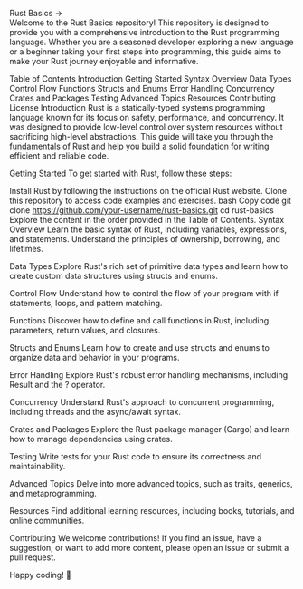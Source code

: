 Rust Basics  ->  
 Welcome to the Rust Basics repository! This repository is designed to provide you with a comprehensive introduction to the Rust programming language. Whether you are a seasoned developer exploring a new language or a beginner taking your first steps into programming, this guide aims to make your Rust journey enjoyable and informative.

Table of Contents
Introduction
Getting Started
Syntax Overview
Data Types
Control Flow
Functions
Structs and Enums
Error Handling
Concurrency
Crates and Packages
Testing
Advanced Topics
Resources
Contributing
License
Introduction
Rust is a statically-typed systems programming language known for its focus on safety, performance, and concurrency. It was designed to provide low-level control over system resources without sacrificing high-level abstractions. This guide will take you through the fundamentals of Rust and help you build a solid foundation for writing efficient and reliable code.

Getting Started
To get started with Rust, follow these steps:

Install Rust by following the instructions on the official Rust website.
Clone this repository to access code examples and exercises.
bash
Copy code
git clone https://github.com/your-username/rust-basics.git
cd rust-basics
Explore the content in the order provided in the Table of Contents.
Syntax Overview
Learn the basic syntax of Rust, including variables, expressions, and statements. Understand the principles of ownership, borrowing, and lifetimes.

Data Types
Explore Rust's rich set of primitive data types and learn how to create custom data structures using structs and enums.

Control Flow
Understand how to control the flow of your program with if statements, loops, and pattern matching.

Functions
Discover how to define and call functions in Rust, including parameters, return values, and closures.

Structs and Enums
Learn how to create and use structs and enums to organize data and behavior in your programs.

Error Handling
Explore Rust's robust error handling mechanisms, including Result and the ? operator.

Concurrency
Understand Rust's approach to concurrent programming, including threads and the async/await syntax.

Crates and Packages
Explore the Rust package manager (Cargo) and learn how to manage dependencies using crates.

Testing
Write tests for your Rust code to ensure its correctness and maintainability.

Advanced Topics
Delve into more advanced topics, such as traits, generics, and metaprogramming.

Resources
Find additional learning resources, including books, tutorials, and online communities.

Contributing
We welcome contributions! If you find an issue, have a suggestion, or want to add more content, please open an issue or submit a pull request.

Happy coding! 🚀
